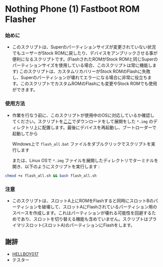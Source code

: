 # Nothing Phone (1) Fastboot ROM Flasher

### 始めに
- このスクリプトは、Superのパーティションサイズが変更されていない状況でもユーザーがStock ROMに戻したり、デバイスをアンブリックさせる事が便利になるスクリプトです。(FlashされたROMがStock ROMと同じSuperのパーティションサイズを使用している場合、このスクリプトは常に機能します)
このスクリプトは、カスタムリカバリーがStock ROMのFlashに失敗し、Superのパーティションが壊れてエラーになる場合に非常に役立ちます。このスクリプトでカスタムROMのFlashにも変更やStock ROMでも使用ができます。

### 使用方法
- 作業を行なう前に、このスクリプトが使用中のOSに対応しているか確認してください。スクリプトを[ここ](https://github.com/spike0en/Spacewar_Archive)でダウンロードをして展開をした `*.img` のディレクトリ上に配置します。最後にデバイスを再起動し、ブートローダーで起動してから

    Windows上で `flash_all.bat` ファイルをダブルクリックでスクリプトを実行します 

    または、Linux OSで `*.img` ファイルを展開したディレクトリでターミナルを開き、以下のようにスクリプトを実行します :

```bash
chmod +x flash_all.sh && bash flash_all.sh
```

### 注意
- このスクリプトは、スロットA上にROMをFlashすると同時にスロットBのパーティションを破壊して、スロットAにFlashされているパーティション用のスペースを作成します。これはパーティションが壊れる可能性を回避するためであり、スロットを切り替える機能も含めていません。スクリプトはプライマリスロット(スロットA)のパーティションにFlashをします。

## 謝辞
- [HELLBOY017](https://github.com/HELLBOY017)
- テスター
